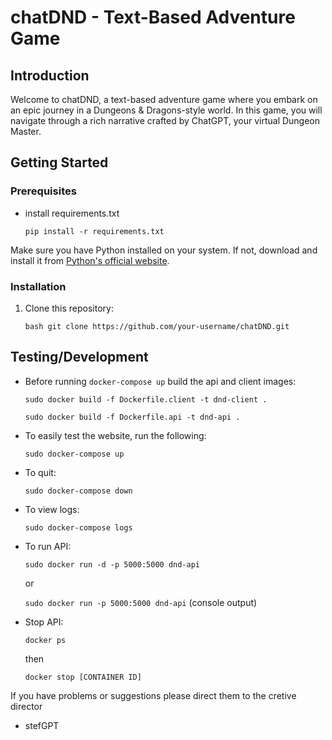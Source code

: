 # chatDND - Text-Based Adventure Game

## Introduction

Welcome to chatDND, a text-based adventure game where you embark on an epic journey in a Dungeons & Dragons-style world. In this game, you will navigate through a rich narrative crafted by ChatGPT, your virtual Dungeon Master.

## Getting Started

### Prerequisites

- install requirements.txt

    ```pip install -r requirements.txt```

Make sure you have Python installed on your system. If not, download and install it from [Python's official website](https://www.python.org/downloads/).

### Installation

1. Clone this repository:

   ```bash git clone https://github.com/your-username/chatDND.git```


## Testing/Development
- Before running ```docker-compose up``` build the api and client images:
  
    ```sudo docker build -f Dockerfile.client -t dnd-client .```
  
    ```sudo docker build -f Dockerfile.api -t dnd-api .```

- To easily test the website, run the following:

    ```sudo docker-compose up```

- To quit:

    ```sudo docker-compose down```

- To view logs:

    ```sudo docker-compose logs```

- To run API:

    ```sudo docker run -d -p 5000:5000 dnd-api```

    or

    ```sudo docker run -p 5000:5000 dnd-api``` (console output)

- Stop API:

    ```docker ps```

    then

    ```docker stop [CONTAINER ID]```

If you have problems or suggestions please direct them to the cretive director
- stefGPT

